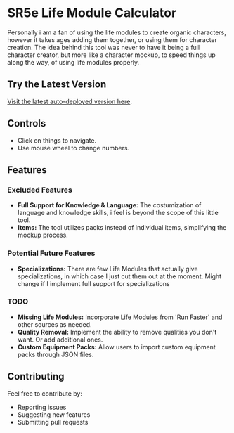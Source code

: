 # SR5e Life Module Calculator
Personally i am a fan of using the life modules to create organic characters, however it takes
ages adding them together, or using them for character creation. The idea behind this tool was
never to have it being a full character creator, but more like a character mockup, to speed
things up along the way, of using life modules properly.

## Try the Latest Version
[Visit the latest auto-deployed version here](https://matyeusm.github.io/sr5e-quick-lifemodule-calculator/).

## Controls
- Click on things to navigate.
- Use mouse wheel to change numbers.

## Features
### Excluded Features
- **Full Support for Knowledge & Language:** The costumization of language and knowledge skills, i feel is beyond the scope of this little tool.
- **Items:** The tool utilizes packs instead of individual items, simplifying the mockup process.

### Potential Future Features
- **Specializations:** There are few Life Modules that actually give specializations, in which case I just cut them out at the moment. Might change if I implement full support for specializations

### TODO
- **Missing Life Modules:** Incorporate Life Modules from 'Run Faster' and other sources as needed.
- **Quality Removal:** Implement the ability to remove qualities you don't want. Or add additional ones.
- **Custom Equipment Packs:** Allow users to import custom equipment packs through JSON files.

## Contributing
Feel free to contribute by:
- Reporting issues
- Suggesting new features
- Submitting pull requests
